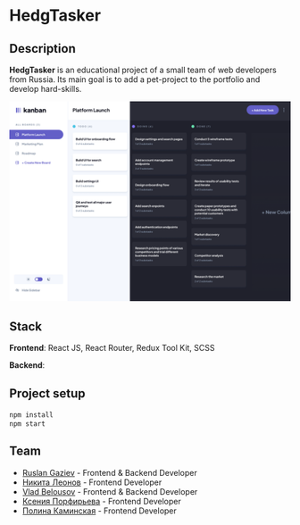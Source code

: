 # HedgTasker

## Description

**HedgTasker** is an educational project of a small team of web developers from Russia. Its main goal is to add a
pet-project to the portfolio and develop hard-skills.

![](public/screen.png)

## Stack

**Frontend**: React JS, React Router, Redux Tool Kit, SCSS

**Backend**:

## Project setup

```
npm install
npm start
```

## Team
+ [Ruslan Gaziev](https://github.com/gazievri) - Frontend & Backend Developer
+ [Никита Леонов](https://github.com/le0n8914) - Frontend Developer
+ [Vlad Belousov](https://github.com/Valzet) - Frontend & Backend Developer
+ [Ксения Порфирьева](https://github.com/porfirieva) - Frontend Developer
+ [Полина Каминская](https://github.com/kaminskayaP) - Frontend Developer

